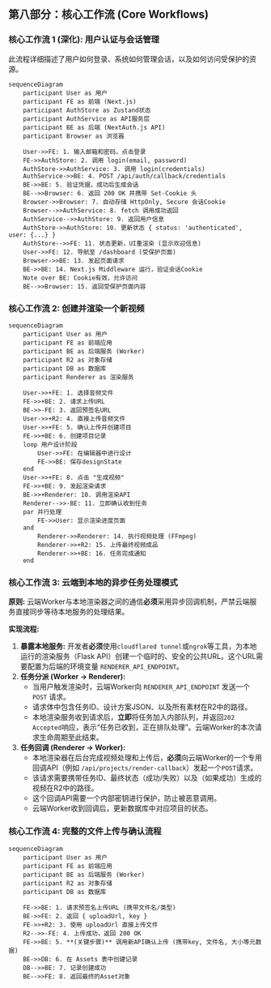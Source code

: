 ## **第八部分：核心工作流 (Core Workflows)**

### **核心工作流 1 (深化): 用户认证与会话管理**

此流程详细描述了用户如何登录、系统如何管理会话，以及如何访问受保护的资源。

```mermaid
sequenceDiagram
    participant User as 用户
    participant FE as 前端 (Next.js)
    participant AuthStore as Zustand状态
    participant AuthService as API服务层
    participant BE as 后端 (NextAuth.js API)
    participant Browser as 浏览器

    User->>FE: 1. 输入邮箱和密码，点击登录
    FE->>AuthStore: 2. 调用 login(email, password)
    AuthStore->>AuthService: 3. 调用 login(credentials)
    AuthService->>BE: 4. POST /api/auth/callback/credentials
    BE->>BE: 5. 验证凭据，成功后生成会话
    BE-->>Browser: 6. 返回 200 OK 并携带 Set-Cookie 头
    Browser->>Browser: 7. 自动存储 HttpOnly, Secure 会话Cookie
    Browser-->>AuthService: 8. fetch 调用成功返回
    AuthService-->>AuthStore: 9. 返回用户信息
    AuthStore->>AuthStore: 10. 更新状态 { status: 'authenticated', user: {...} }
    AuthStore-->>FE: 11. 状态更新，UI重渲染 (显示欢迎信息)
    User->>FE: 12. 导航至 /dashboard (受保护页面)
    Browser->>BE: 13. 发起页面请求
    BE->>BE: 14. Next.js Middleware 运行，验证会话Cookie
    Note over BE: Cookie有效，允许访问
    BE-->>Browser: 15. 返回受保护页面内容
```

### **核心工作流 2: 创建并渲染一个新视频**

```mermaid
sequenceDiagram
    participant User as 用户
    participant FE as 前端应用
    participant BE as 后端服务 (Worker)
    participant R2 as 对象存储
    participant DB as 数据库
    participant Renderer as 渲染服务

    User->>+FE: 1. 选择音频文件
    FE->>+BE: 2. 请求上传URL
    BE->>-FE: 3. 返回预签名URL
    User->>+R2: 4. 直接上传音频文件
    User->>+FE: 5. 确认上传并创建项目
    FE->>+BE: 6. 创建项目记录
    loop 用户设计阶段
        User->>FE: 在编辑器中进行设计
        FE->>BE: 保存designState
    end
    User->>+FE: 8. 点击 "生成视频"
    FE->>+BE: 9. 发起渲染请求
    BE->>+Renderer: 10. 调用渲染API
    Renderer-->>-BE: 11. 立即确认收到任务
    par 并行处理
        FE->>User: 显示渲染进度页面
    and
        Renderer->>Renderer: 14. 执行视频处理 (FFmpeg)
        Renderer->>+R2: 15. 上传最终视频成品
        Renderer->>+BE: 16. 任务完成通知
    end
```

### **核心工作流 3: 云端到本地的异步任务处理模式**

**原则:** 云端Worker与本地渲染器之间的通信**必须**采用异步回调机制，严禁云端服务直接同步等待本地服务的处理结果。

**实现流程:**

1. **暴露本地服务:** 开发者**必须**使用`cloudflared tunnel`或`ngrok`等工具，为本地运行的渲染服务（Flask API）创建一个临时的、安全的公共URL。这个URL需要配置为后端的环境变量 `RENDERER_API_ENDPOINT`。
2. **任务分派 (Worker -\> Renderer):**
   * 当用户触发渲染时，云端Worker向 `RENDERER_API_ENDPOINT` 发送一个 `POST` 请求。
   * 请求体中包含任务ID、设计方案JSON、以及所有素材在R2中的路径。
   * 本地渲染服务收到请求后，**立即**将任务加入内部队列，并返回`202 Accepted`响应，表示“任务已收到，正在排队处理”。云端Worker的本次请求生命周期至此结束。
3. **任务回调 (Renderer -\> Worker):**
   * 本地渲染器在后台完成视频处理和上传后，**必须**向云端Worker的一个专用回调API（例如 `/api/projects/render-callback`）发起一个`POST`请求。
   * 该请求需要携带任务ID、最终状态（成功/失败）以及（如果成功）生成的视频在R2中的路径。
   * 这个回调API需要一个内部密钥进行保护，防止被恶意调用。
   * 云端Worker收到回调后，更新数据库中对应项目的状态。

### **核心工作流 4: 完整的文件上传与确认流程**

```mermaid
sequenceDiagram
    participant User as 用户
    participant FE as 前端应用
    participant BE as 后端服务 (Worker)
    participant R2 as 对象存储
    participant DB as 数据库

    FE->>BE: 1. 请求预签名上传URL (携带文件名/类型)
    BE->>FE: 2. 返回 { uploadUrl, key }
    FE->>+R2: 3. 使用 uploadUrl 直接上传文件
    R2-->>-FE: 4. 上传成功，返回 200 OK
    FE->>BE: 5. **(关键步骤)** 调用新API确认上传 (携带key, 文件名, 大小等元数据)
    BE->>DB: 6. 在 Assets 表中创建记录
    DB-->>BE: 7. 记录创建成功
    BE-->>FE: 8. 返回最终的Asset对象
```